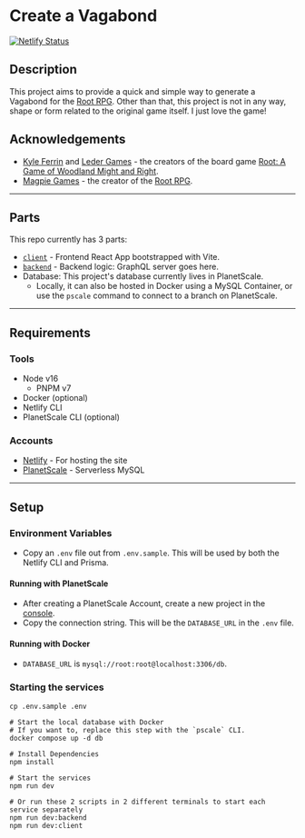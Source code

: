 # Create a Vagabond

[![Netlify Status](https://api.netlify.com/api/v1/badges/aa171ef2-cc08-4023-b732-81d4210e9af5/deploy-status)](https://app.netlify.com/sites/sam-create-a-vagabond/deploys)

## Description

This project aims to provide a quick and simple way to generate a Vagabond for the [Root RPG](https://magpiegames.com/pages/root-rpg).
Other than that, this project is not in any way, shape or form related to the original game itself. I just love the game!

## Acknowledgements

- [Kyle Ferrin](https://boardgamegeek.com/boardgameartist/65224/kyle-ferrin) and [Leder Games](https://ledergames.com/) - the creators of the board game [Root: A Game of Woodland Might and Right](https://ledergames.com/products/root-a-game-of-woodland-might-and-right).
- [Magpie Games](https://magpiegames.com) - the creator of the [Root RPG](https://magpiegames.com/pages/root-rpg).

---

## Parts

This repo currently has 3 parts:

- [`client`](./client/README.md) - Frontend React App bootstrapped with Vite.
- [`backend`](./backend/README.md) - Backend logic: GraphQL server goes here.
- Database: This project's database currently lives in PlanetScale.
  - Locally, it can also be hosted in Docker using a MySQL Container, or use the `pscale` command
  to connect to a branch on PlanetScale.

---

## Requirements

### Tools

- Node v16
  - PNPM v7
- Docker (optional)
- Netlify CLI
- PlanetScale CLI (optional)

### Accounts

- [Netlify](https://app.netlify.com) - For hosting the site
- [PlanetScale](https://app.planetscale.com) - Serverless MySQL

---

## Setup

### Environment Variables

- Copy an `.env` file out from `.env.sample`. This will be used by both the Netlify CLI and Prisma.

#### Running with PlanetScale

- After creating a PlanetScale Account, create a new project in the [console](https://app.planetscale.com).
- Copy the connection string. This will be the `DATABASE_URL` in the `.env` file.

#### Running with Docker

- `DATABASE_URL` is `mysql://root:root@localhost:3306/db`.

### Starting the services

```shell
cp .env.sample .env

# Start the local database with Docker
# If you want to, replace this step with the `pscale` CLI.
docker compose up -d db

# Install Dependencies
npm install

# Start the services
npm run dev

# Or run these 2 scripts in 2 different terminals to start each service separately
npm run dev:backend
npm run dev:client
```
